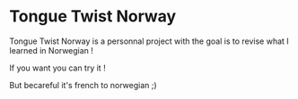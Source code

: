 # Tongue Twist Norway
Tongue Twist Norway is a personnal project with the goal is to revise what I learned in Norwegian !

If you want you can try it !

But becareful it's french to norwegian ;)
